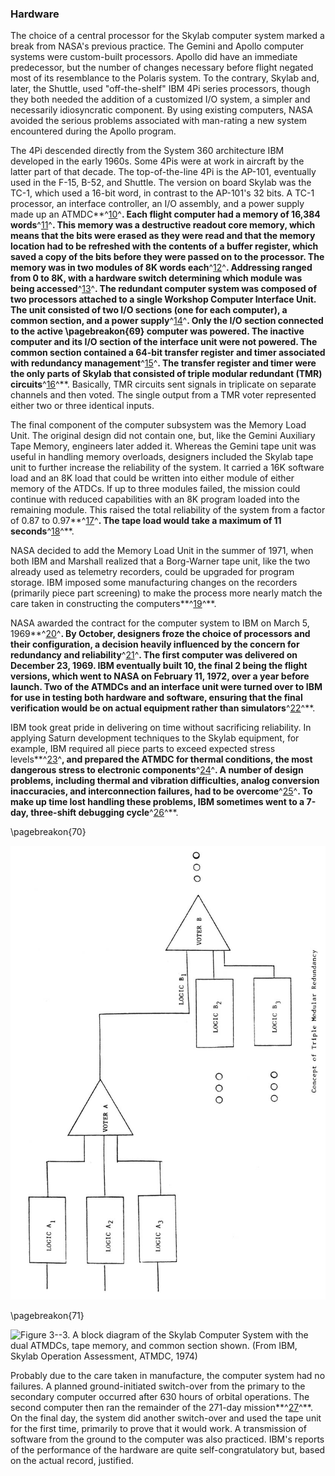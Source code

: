 ### Hardware

The choice of a central processor for the Skylab computer
system marked a break from NASA's previous practice. The Gemini and
Apollo computer systems were custom-built processors. Apollo did have an
immediate predecessor, but the number of changes necessary before flight
negated most of its resemblance to the Polaris system. To the contrary,
Skylab and, later, the Shuttle, used "off-the-shelf" IBM 4Pi series
processors, though they both needed the addition of a customized I/O
system, a simpler and necessarily idiosyncratic component. By using
existing computers, NASA avoided the serious problems associated with
man-rating a new system encountered during the Apollo program.

The 4Pi descended directly from the System 360 architecture IBM
developed in the early 1960s. Some 4Pis were at work in aircraft by the
latter part of that decade. The top-of-the-line 4Pi is the AP-101,
eventually used in the F-15, B-52, and Shuttle. The version on board
Skylab was the TC-1, which used a 16-bit word, in contrast to the
AP-101's 32 bits. A TC-1 processor, an interface controller, an I/O
assembly, and a power supply made up an ATMDC**^[10](Source3.html)^**.
Each flight computer had a memory of 16,384
words**^[11](Source3.html)^**. This memory was a destructive readout
core memory, which means that the bits were erased as they were read and
that the memory location had to be refreshed with the contents of a
buffer register, which saved a copy of the bits before they were passed
on to the processor. The memory was in two modules of 8K words
each**^[12](Source3.html)^**. Addressing ranged from 0 to 8K, with a
hardware switch determining which module was being
accessed**^[13](Source3.html)^**. The redundant computer system was
composed of two processors attached to a single Workshop Computer
Interface Unit. The unit consisted of two I/O sections (one for each
computer), a common section, and a power supply**^[14](Source3.html)^**.
Only the I/O section connected to the active \pagebreakon{69} computer was
powered. The inactive computer and its I/O section of the interface unit
were not powered. The common section contained a 64-bit transfer
register and timer associated with redundancy
management**^[15](Source3.html)^**. The transfer register and timer were
the only parts of Skylab that consisted of triple modular redundant
(TMR) circuits**^[16](Source3.html)^**. Basically, TMR circuits sent
signals in triplicate on separate channels and then voted. The single
output from a TMR voter represented either two or three identical
inputs.

The final component of the computer subsystem was the Memory Load Unit.
The original design did not contain one, but, like the Gemini Auxiliary
Tape Memory, engineers later added it. Whereas the Gemini tape unit was
useful in handling memory overloads, designers included the Skylab tape
unit to further increase the reliability of the system. It carried a 16K
software load and an 8K load that could be written into either module of
either memory of the ATDCs. If up to three modules failed, the mission
could continue with reduced capabilities with an 8K program loaded into
the remaining module. This raised the total reliability of the system
from a factor of 0.87 to 0.97**^[17](Source3.html)^**. The tape load
would take a maximum of 11 seconds**^[18](Source3.html)^**.

NASA decided to add the Memory Load Unit in the summer of 1971, when
both IBM and Marshall realized that a Borg-Warner tape unit, like the
two already used as telemetry recorders, could be upgraded for program
storage. IBM imposed some manufacturing changes on the recorders
(primarily piece part screening) to make the process more nearly match
the care taken in constructing the computers**^[19](Source3.html)^**.

NASA awarded the contract for the computer system to IBM on March 5,
1969**^[20](Source3.html)^**. By October, designers froze the choice of
processors and their configuration, a decision heavily influenced by the
concern for redundancy and reliability**^[21](Source3.html)^**. The
first computer was delivered on December 23, 1969. IBM eventually built
10, the final 2 being the flight versions, which went to NASA on
February 11, 1972, over a year before launch. Two of the ATMDCs and an
interface unit were turned over to IBM for use in testing both hardware
and software, ensuring that the final verification would be on actual
equipment rather than simulators**^[22](Source3.html)^**.

IBM took great pride in delivering on time without sacrificing
reliability. In applying Saturn development techniques to the Skylab
equipment, for example, IBM required all piece parts to exceed expected
stress levels**^[23](Source3.html)^**, and prepared the ATMDC for
thermal conditions, the most dangerous stress to electronic
components**^[24](Source3.html)^**. A number of design problems,
including thermal and vibration difficulties, analog conversion
inaccuracies, and interconnection failures, had to be
overcome**^[25](Source3.html)^**. To make up time lost handling these
problems, IBM sometimes went to a 7-day, three-shift debugging
cycle**^[26](Source3.html)^**.

\pagebreakon{70}

![**Figure 3--2**. The concept of Triple Modular Redundancy.](images/p70.jpg)

\pagebreakon{71}

![**Figure 3--3**. A block diagram of the Skylab Computer System with the
dual ATMDCs, tape memory, and common section shown. (From IBM, *Skylab
Operation Assessment, ATMDC*, 1974)](images/p71.jpg)

Probably due to the care taken in manufacture, the computer system had
no failures. A planned ground-initiated switch-over from the primary to
the secondary computer occurred after 630 hours of orbital operations.
The second computer then ran the remainder of the 271-day
mission**^[27](Source3.html)^**. On the final day, the system did
another switch-over and used the tape unit for the first time, primarily
to prove that it would work. A transmission of software from the ground
to the computer was also practiced. IBM's reports of the performance of
the hardware are quite self-congratulatory but, based on the actual
record, justified.

